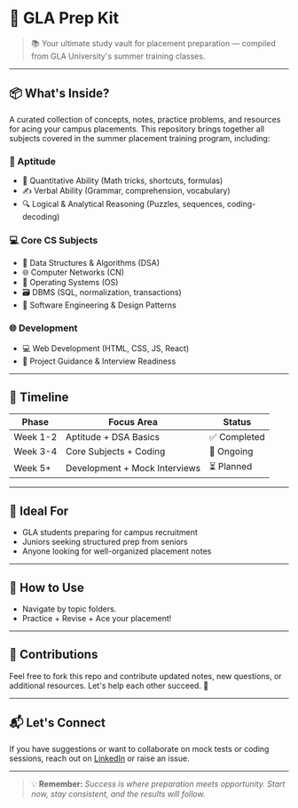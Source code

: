 # 🎯 GLA Prep Kit

> 📚 Your ultimate study vault for placement preparation — compiled from GLA University's summer training classes.

---

## 📦 What's Inside?

A curated collection of concepts, notes, practice problems, and resources for acing your campus placements. This repository brings together all subjects covered in the summer placement training program, including:

### 🧠 Aptitude
- 🔢 Quantitative Ability (Math tricks, shortcuts, formulas)
- ✍️ Verbal Ability (Grammar, comprehension, vocabulary)
- 🔍 Logical & Analytical Reasoning (Puzzles, sequences, coding-decoding)

### 💻 Core CS Subjects
- 🧮 Data Structures & Algorithms (DSA)
- 🌐 Computer Networks (CN)
- 🧠 Operating Systems (OS)
- 🗃️ DBMS (SQL, normalization, transactions)
- 🧰 Software Engineering & Design Patterns

### 🌐 Development
- 💻 Web Development (HTML, CSS, JS, React)
- 🧪 Project Guidance & Interview Readiness

---

## 📅 Timeline

| Phase | Focus Area              | Status   |
|-------|-------------------------|----------|
| Week 1-2 | Aptitude + DSA Basics     | ✅ Completed |
| Week 3-4 | Core Subjects + Coding    | 🚧 Ongoing  |
| Week 5+  | Development + Mock Interviews | ⏳ Planned   |

---

## 💼 Ideal For

- GLA students preparing for campus recruitment
- Juniors seeking structured prep from seniors
- Anyone looking for well-organized placement notes

---

## 📂 How to Use

- Navigate by topic folders.
- Practice + Revise + Ace your placement!

---

## 🤝 Contributions

Feel free to fork this repo and contribute updated notes, new questions, or additional resources. Let's help each other succeed. 🌟

---

## 📬 Let's Connect

If you have suggestions or want to collaborate on mock tests or coding sessions, reach out on [LinkedIn](https://www.linkedin.com/in/vibhu-dixit-b42a11251/) or raise an issue.

---

> 💡 **Remember:** *Success is where preparation meets opportunity. Start now, stay consistent, and the results will follow.*
